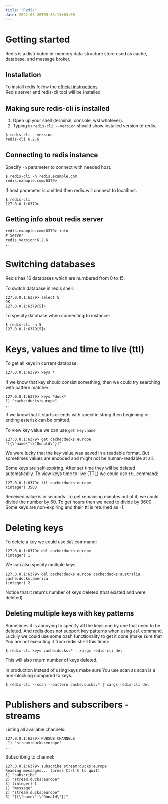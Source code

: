 ```yaml
---
title: "Redis"
date: 2022-03-26T09:33:13+03:00
---
```

# Getting started
Redis is a distributed in-memory data structure store used as cache, database, and message broker.
## Installation
To install redis follow the [official instructions](https://redis.io/docs/getting-started/)  
Redis server and redis-cli tool will be installed
## Making sure redis-cli is installed
1. Open up your shell (terminal, console, wsl whatever).
2. Typing in `redis-cli --version` should show installed version of redis.

```
$ redis-cli --version
redis-cli 6.2.6
```
## Connecting to redis instance
Specify `-h` parameter to connect with needed host.
```
$ redis-cli -h redis.example.com
redis.example.com:6379>
```
If host parameter is omitted then redis will connect to localhost.
```
$ redis-cli
127.0.0.1:6379>
```
## Getting info about redis server
```
redis.example.com:6379> info
# Server
redis_version:6.2.6
...
```
# Switching databases
Redis has 16 databases which are numbered from 0 to 15.

To switch database in redis shell:
```
127.0.0.1:6379> select 5
OK
127.0.0.1:6379[5]>
```
To specify database when connecting to instance:
```
$ redis-cli -n 5
127.0.0.1:6379[5]>
```
# Keys, values and time to live (ttl)
To get all keys in current database:
```
127.0.0.1:6379> keys *
```
If we know that key should consist something, then we could try searching with pattern matcher:
```
127.0.0.1:6379> keys *duck*
1) "cache:ducks:europe"
...
```
If we know that it starts or ends with specific string then beginning or ending asterisk can be omitted.

To view key value we can use `get key:name`
```
127.0.0.1:6379> get cache:ducks:europe
"[{\"name\":\"Donald\"}]"
```
We were lucky that the key value was saved in a readable format. But sometimes values are encoded and might not be human-readable at all.

Some keys are self-expiring. After set time they will be deleted automatically. To view keys time to live (TTL) we could use `ttl` command:
```
127.0.0.1:6379> ttl cache:ducks:europe
(integer) 3503
```
Received value is in seconds. To get remaining minutes out of it, we could divide the number by 60. To get hours then we need to divide by 3600.  
Some keys are non-expiring and their ttl is returned as -1.
# Deleting keys
To delete a key we could use `del` command:
```
127.0.0.1:6379> del cache:ducks:europe
(integer) 1
```
We can also specify multiple keys:
```
127.0.0.1:6379> del cache:ducks:europe cache:ducks:australia cache:ducks:america
(integer) 2
```
Notice that it returns number of keys deleted (that existed and were deleted).
## Deleting multiple keys with key patterns
Sometimes it is annoying to specify all the keys one by one that need to be deleted. And redis does not support key patterns when using `del` command.  
Luckily we could use some bash functionality to get it done (make sure that You are not executing it from redis shell this time):
```
$ redis-cli keys cache:ducks:* | xargs redis-cli del
```
This will also return number of keys deleted.

In production instead of using keys make sure You use scan as scan is a non-blocking compared to keys.
```
$ redis-cli --scan --pattern cache:ducks:* | xargs redis-cli del
```
# Publishers and subscribers - streams
Listing all available channels:
```
127.0.0.1:6379> PUBSUB CHANNELS
 1) "stream:ducks:europe"
...
```
Subscribing to channel:
```
127.0.0.1:6379> subscribe stream:ducks:europe
Reading messages... (press Ctrl-C to quit)
1) "subscribe"
2) "stream:ducks:europe"
3) (integer) 1
1) "message"
2) "stream:ducks:europe"
3) "[{\"name\":\"Donald\"}]"